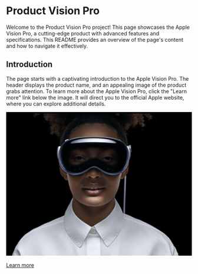 # Product Vision Pro

Welcome to the Product Vision Pro project! This page showcases the Apple Vision Pro, a cutting-edge product with advanced features and specifications. This README provides an overview of the page's content and how to navigate it effectively.


## Introduction
The page starts with a captivating introduction to the Apple Vision Pro. The header displays the product name, and an appealing image of the product grabs attention. To learn more about the Apple Vision Pro, click the "Learn more" link below the image. It will direct you to the official Apple website, where you can explore additional details.

![Intro Picture](./pictures/Screenshot%202023-06-30%20at%2011.39.40%20AM.png)

[Learn more](https://www.apple.com/)